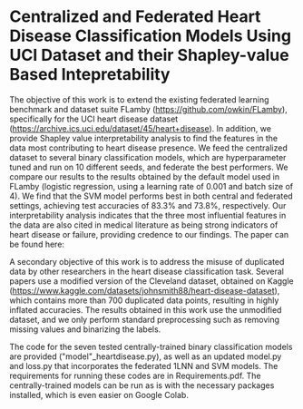 # Centralized and Federated Heart Disease Classification Models Using UCI Dataset and their Shapley-value Based Intepretability
The objective of this work is to extend the existing federated learning benchmark and dataset suite FLamby (https://github.com/owkin/FLamby), specifically for the UCI heart disease dataset (https://archive.ics.uci.edu/dataset/45/heart+disease). In addition, we provide Shapley value interpretability analysis to find the features in the data most contributing to heart disease presence. We feed the centralized dataset to several binary classification models, which are hyperparameter tuned and run on 10 different seeds, and federate the best performers. We compare our results to the results obtained by the default model used in FLamby (logistic regression, using a learning rate of 0.001 and batch size of 4). We find that the SVM model performs best in both central and federated settings, achieving test accuracies of 83.3% and 73.8%, respectively. Our interpretability analysis indicates that the three most influential features in the data are also cited in medical literature as being strong indicators of heart disease or failure, providing credence to our findings. The paper can be found here: 

A secondary objective of this work is to address the misuse of duplicated data by other researchers in the heart disease classification task. Several papers use a modified version of the Cleveland dataset, obtained on Kaggle (https://www.kaggle.com/datasets/johnsmith88/heart-disease-dataset), which contains more than 700 duplicated data points, resulting in highly inflated accuracies. The results obtained in this work use the unmodified dataset, and we only perform standard preprocessing such as removing missing values and binarizing the labels. 

The code for the seven tested centrally-trained binary classification models are provided ("model"_heartdisease.py), as well as an updated model.py and loss.py that incorporates the federated 1LNN and SVM models. The requirements for running these codes are in Requirements.pdf. The centrally-trained models can be run as is with the necessary packages installed, which is even easier on Google Colab. 
